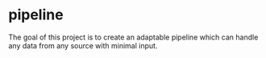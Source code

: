 # pipeline
The goal of this project is to create an adaptable pipeline which can handle any data from any source with minimal input.
